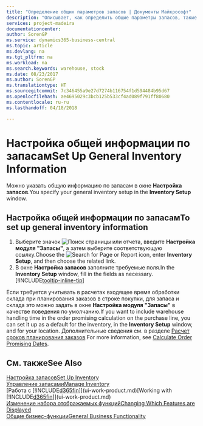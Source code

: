 ```yaml
---
title: "Определение общих параметров запасов | Документы Майкрософт"
description: "Описывает, как определить общие параметры запасов, такие как серии номеров и склады, чтобы вы могли, например, управлять своими складами или запасами."
services: project-madeira
documentationcenter: 
author: SorenGP
ms.service: dynamics365-business-central
ms.topic: article
ms.devlang: na
ms.tgt_pltfrm: na
ms.workload: na
ms.search.keywords: warehouse, stock
ms.date: 08/23/2017
ms.author: SorenGP
ms.translationtype: HT
ms.sourcegitcommit: 7c346455a9e27d7274b116754f1d594484b95d67
ms.openlocfilehash: ae4695029c3bcb125b533cf4ad089f791ff80680
ms.contentlocale: ru-ru
ms.lasthandoff: 04/18/2018

---
```

# <a name="set-up-general-inventory-information"></a><span data-ttu-id="62aeb-103">Настройка общей информации по запасам</span><span class="sxs-lookup"><span data-stu-id="62aeb-103">Set Up General Inventory Information</span></span>
<span data-ttu-id="62aeb-104">Можно указать общую информацию по запасам в окне **Настройка запасов**.</span><span class="sxs-lookup"><span data-stu-id="62aeb-104">You specify your general inventory setup in the **Inventory Setup** window.</span></span>

## <a name="to-set-up-general-inventory-information"></a><span data-ttu-id="62aeb-105">Настройка общей информации по запасам</span><span class="sxs-lookup"><span data-stu-id="62aeb-105">To set up general inventory information</span></span>
1. <span data-ttu-id="62aeb-106">Выберите значок ![Поиск страницы или отчета](media/ui-search/search_small.png "Значок поиска страницы или отчета"), введите **Настройка модуля "Запасы"**, а затем выберите соответствующую ссылку.</span><span class="sxs-lookup"><span data-stu-id="62aeb-106">Choose the ![Search for Page or Report](media/ui-search/search_small.png "Search for Page or Report icon") icon, enter **Inventory Setup**, and then choose the related link.</span></span>
2. <span data-ttu-id="62aeb-107">В окне **Настройка запасов** заполните требуемые поля.</span><span class="sxs-lookup"><span data-stu-id="62aeb-107">In the **Inventory Setup** window, fill in the fields as necessary.</span></span> [!INCLUDE[tooltip-inline-tip](includes/tooltip-inline-tip_md.md)]

<span data-ttu-id="62aeb-108">Если требуется учитывать в расчетах входящее время обработки склада при планирования заказов в строке покупки, для запаса и склада это можно задать в окне **Настройка модуля "Запасы"** в качестве поведения по умолчанию.</span><span class="sxs-lookup"><span data-stu-id="62aeb-108">If you want to include warehouse handling time in the order promising calculation on the purchase line, you can set it up as a default for the inventory, in the **Inventory Setup** window, and for your location.</span></span> <span data-ttu-id="62aeb-109">Дополнительные сведения см. в разделе [Расчет сроков планирования заказов](sales-how-to-calculate-order-promising-dates.md).</span><span class="sxs-lookup"><span data-stu-id="62aeb-109">For more information, see [Calculate Order Promising Dates](sales-how-to-calculate-order-promising-dates.md).</span></span>  

## <a name="see-also"></a><span data-ttu-id="62aeb-110">См. также</span><span class="sxs-lookup"><span data-stu-id="62aeb-110">See Also</span></span>
[<span data-ttu-id="62aeb-111">Настройка запасов</span><span class="sxs-lookup"><span data-stu-id="62aeb-111">Set Up Inventory</span></span>](inventory-setup-inventory.md)  
[<span data-ttu-id="62aeb-112">Управление запасами</span><span class="sxs-lookup"><span data-stu-id="62aeb-112">Manage Inventory</span></span>](inventory-manage-inventory.md)  
<span data-ttu-id="62aeb-113">[Работа с [!INCLUDE[d365fin](includes/d365fin_md.md)]](ui-work-product.md)</span><span class="sxs-lookup"><span data-stu-id="62aeb-113">[Working with [!INCLUDE[d365fin](includes/d365fin_md.md)]](ui-work-product.md)</span></span>  
[<span data-ttu-id="62aeb-114">Изменение набора отображаемых функций</span><span class="sxs-lookup"><span data-stu-id="62aeb-114">Changing Which Features are Displayed</span></span>](ui-experiences.md)  
[<span data-ttu-id="62aeb-115">Общие бизнес-функции</span><span class="sxs-lookup"><span data-stu-id="62aeb-115">General Business Functionality</span></span>](ui-across-business-areas.md)

